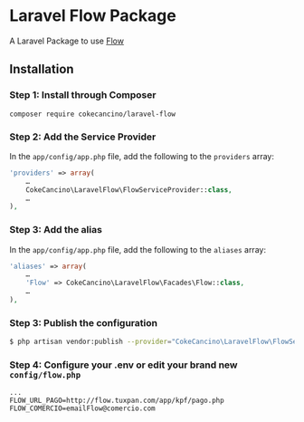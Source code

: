 # Laravel Flow Package

A Laravel Package to use [Flow](https://www.flow.cl)

## Installation

### Step 1: Install through Composer

```
composer require cokecancino/laravel-flow
```

### Step 2: Add the Service Provider

In the `app/config/app.php` file, add the following to the `providers`  array:
```php
'providers' => array(
    …
    CokeCancino\LaravelFlow\FlowServiceProvider::class,
    …
),
```

### Step 3: Add the alias

In the `app/config/app.php` file, add the following to the `aliases`  array:
```php
'aliases' => array(
    …
    'Flow' => CokeCancino\LaravelFlow\Facades\Flow::class,
    …
),
```

### Step 3: Publish the configuration


```sh
$ php artisan vendor:publish --provider="CokeCancino\LaravelFlow\FlowServiceProvider"
```

### Step 4: Configure your .env or edit your brand new `config/flow.php`
```
...
FLOW_URL_PAGO=http://flow.tuxpan.com/app/kpf/pago.php
FLOW_COMERCIO=emailFlow@comercio.com
```
